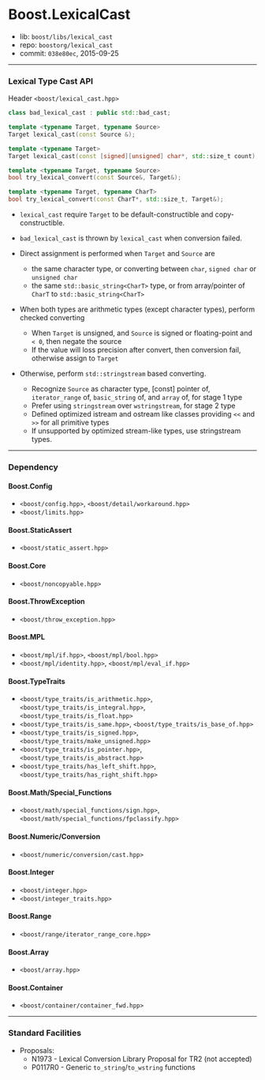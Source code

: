 # Boost.LexicalCast

* lib: `boost/libs/lexical_cast`
* repo: `boostorg/lexical_cast`
* commit: `038e80ec`, 2015-09-25

------
### Lexical Type Cast API

Header `<boost/lexical_cast.hpp>`

```c++
class bad_lexical_cast : public std::bad_cast;

template <typename Target, typename Source>
Target lexical_cast(const Source &);

template <typename Target>
Target lexical_cast(const [signed][unsigned] char*, std::size_t count);

template <typename Target, typename Source>
bool try_lexical_convert(const Source&, Target&);

template <typename Target, typename CharT>
bool try_lexical_convert(const CharT*, std::size_t, Target&);
```

* `lexical_cast` require `Target` to be default-constructible and copy-constructible.
* `bad_lexical_cast` is thrown by `lexical_cast` when conversion failed.

* Direct assignment is performed when `Target` and `Source` are
  * the same character type, or converting between `char`, `signed char` or `unsigned char`
  * the same `std::basic_string<CharT>` type, or from array/pointer of `CharT` to `std::basic_string<CharT>`
* When both types are arithmetic types (except character types), perform checked converting
  * When `Target` is unsigned, and `Source` is signed or floating-point and `< 0`, then negate the source
  * If the value will loss precision after convert, then conversion fail, otherwise assign to `Target`
* Otherwise, perform `std::stringstream` based converting.
  * Recognize `Source` as character type, [const] pointer of, `iterator_range` of, `basic_string` of, and `array` of, for stage 1 type
  * Prefer using `stringstream` over `wstringstream`, for stage 2 type
  * Defined optimized istream and ostream like classes providing `<<` and `>>` for all primitive types
  * If unsupported by optimized stream-like types, use stringstream types.

------
### Dependency

#### Boost.Config

* `<boost/config.hpp>`, `<boost/detail/workaround.hpp>`
* `<boost/limits.hpp>`

#### Boost.StaticAssert

* `<boost/static_assert.hpp>`

#### Boost.Core

* `<boost/noncopyable.hpp>`

#### Boost.ThrowException

* `<boost/throw_exception.hpp>`

#### Boost.MPL

* `<boost/mpl/if.hpp>`, `<boost/mpl/bool.hpp>`
* `<boost/mpl/identity.hpp>`, `<boost/mpl/eval_if.hpp>`

#### Boost.TypeTraits

* `<boost/type_traits/is_arithmetic.hpp>`, `<boost/type_traits/is_integral.hpp>`, `<boost/type_traits/is_float.hpp>`
* `<boost/type_traits/is_same.hpp>`, `<boost/type_traits/is_base_of.hpp>`
* `<boost/type_traits/is_signed.hpp>`, `<boost/type_traits/make_unsigned.hpp>`
* `<boost/type_traits/is_pointer.hpp>`, `<boost/type_traits/is_abstract.hpp>`
* `<boost/type_traits/has_left_shift.hpp>`, `<boost/type_traits/has_right_shift.hpp>`

#### Boost.Math/Special_Functions

* `<boost/math/special_functions/sign.hpp>`, `<boost/math/special_functions/fpclassify.hpp>`

#### Boost.Numeric/Conversion

* `<boost/numeric/conversion/cast.hpp>`

#### Boost.Integer

* `<boost/integer.hpp>`
* `<boost/integer_traits.hpp>`

#### Boost.Range

* `<boost/range/iterator_range_core.hpp>`

#### Boost.Array

* `<boost/array.hpp>`

#### Boost.Container

* `<boost/container/container_fwd.hpp>`

------
### Standard Facilities

* Proposals:
  * N1973 - Lexical Conversion Library Proposal for TR2 (not accepted)
  * P0117R0 - Generic `to_string`/`to_wstring` functions
